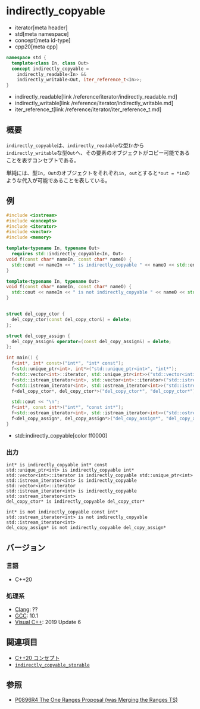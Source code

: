 # indirectly_copyable
* iterator[meta header]
* std[meta namespace]
* concept[meta id-type]
* cpp20[meta cpp]

```cpp
namespace std {
  template<class In, class Out>
  concept indirectly_copyable =
    indirectly_readable<In> &&
    indirectly_writable<Out, iter_reference_t<In>>;
}
```
* indirectly_readable[link /reference/iterator/indirectly_readable.md]
* indirectly_writable[link /reference/iterator/indirectly_writable.md]
* iter_reference_t[link /reference/iterator/iter_reference_t.md]

## 概要

`indirectly_copyable`は、`indirectly_readable`な型`In`から`indirectly_writable`な型`Out`へ、その要素のオブジェクトがコピー可能であることを表すコンセプトである。

単純には、型`In, Out`のオブジェクトをそれぞれ`in, out`とすると`*out = *in`のような代入が可能であることを表している。

## 例
```cpp example
#include <iostream>
#include <concepts>
#include <iterator>
#include <vector>
#include <memory>

template<typename In, typename Out>
  requires std::indirectly_copyable<In, Out>
void f(const char* nameIn, const char* nameO) {
  std::cout << nameIn << " is indirectly_copyable " << nameO << std::endl;
}

template<typename In, typename Out>
void f(const char* nameIn, const char* nameO) {
  std::cout << nameIn << " is not indirectly_copyable " << nameO << std::endl;
}


struct del_copy_ctor {
  del_copy_ctor(const del_copy_ctor&) = delete;
};

struct del_copy_assign {
  del_copy_assign& operator=(const del_copy_assign&) = delete;
};

int main() {
  f<int*, int* const>("int*", "int* const");
  f<std::unique_ptr<int>, int*>("std::unique_ptr<int>", "int*");
  f<std::vector<int>::iterator, std::unique_ptr<int>>("std::vector<int>::iterator", "std::unique_ptr<int>");
  f<std::istream_iterator<int>, std::vector<int>::iterator>("std::istream_iterator<int>", "std::vector<int>::iterator");
  f<std::istream_iterator<int>, std::ostream_iterator<int>>("std::istream_iterator<int>", "std::ostream_iterator<int>");
  f<del_copy_ctor*, del_copy_ctor*>("del_copy_ctor*", "del_copy_ctor*");

  std::cout << "\n";
  f<int*, const int*>("int*", "const int*");
  f<std::ostream_iterator<int>, std::istream_iterator<int>>("std::ostream_iterator<int>", "std::istream_iterator<int>");
  f<del_copy_assign*, del_copy_assign*>("del_copy_assign*", "del_copy_assign*");
}
```
* std::indirectly_copyable[color ff0000]

### 出力
```
int* is indirectly_copyable int* const
std::unique_ptr<int> is indirectly_copyable int*
std::vector<int>::iterator is indirectly_copyable std::unique_ptr<int>
std::istream_iterator<int> is indirectly_copyable std::vector<int>::iterator
std::istream_iterator<int> is indirectly_copyable std::ostream_iterator<int>
del_copy_ctor* is indirectly_copyable del_copy_ctor*

int* is not indirectly_copyable const int*
std::ostream_iterator<int> is not indirectly_copyable std::istream_iterator<int>
del_copy_assign* is not indirectly_copyable del_copy_assign*
```

## バージョン
### 言語
- C++20

### 処理系
- [Clang](/implementation.md#clang): ??
- [GCC](/implementation.md#gcc): 10.1
- [Visual C++](/implementation.md#visual_cpp): 2019 Update 6

## 関連項目

- [C++20 コンセプト](/lang/cpp20/concepts.md)
- [`indirectly_copyable_storable`](indirectly_copyable_storable.md)

## 参照

- [P0896R4 The One Ranges Proposal (was Merging the Ranges TS)](http://www.open-std.org/jtc1/sc22/wg21/docs/papers/2018/p0896r4.pdf)
